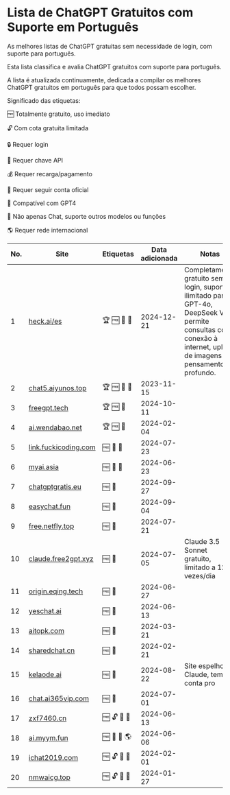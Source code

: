 # Lista de ChatGPT Gratuitos com Suporte em Português
As melhores listas de ChatGPT gratuitas sem necessidade de login, com suporte para português.

Esta lista classifica e avalia ChatGPT gratuitos com suporte para português.

A lista é atualizada continuamente, dedicada a compilar os melhores ChatGPT gratuitos em português para que todos possam escolher.

Significado das etiquetas:

🆓 Totalmente gratuito, uso imediato

🔓 Com cota gratuita limitada

🔒 Requer login

🔑 Requer chave API  

💰 Requer recarga/pagamento

👀 Requer seguir conta oficial

💪 Compatível com GPT4

🧰 Não apenas Chat, suporte outros modelos ou funções

🌎 Requer rede internacional

| No. | Site | Etiquetas | Data adicionada | Notas |
|-----|------|-----------|-----------------|--------|
| 1 | [heck.ai/es](https://heck.ai/es) | 🏆 🆓 💪 🧰 | 2024-12-21 | Completamente gratuito sem login, suporte ilimitado para GPT-4o, DeepSeek V3, permite consultas com conexão à internet, upload de imagens e pensamento profundo. |
| 2 | [chat5.aiyunos.top](https://chat5.aiyunos.top) | 🏆 🆓 💪 🧰 | 2023-11-15 | |
| 3 | [freegpt.tech](https://freegpt.tech) | 🏆 🆓 💪 | 2024-10-11 | |
| 4 | [ai.wendabao.net](https://ai.wendabao.net) | 🏆 🆓 💪 | 2024-02-04 | |
| 5 | [link.fuckicoding.com](https://link.fuckicoding.com/) | 🆓 💪 🧰 | 2024-07-23 | |
| 6 | [myai.asia](https://myai.asia/) | 🆓 💪 🧰 | 2024-06-23 | |
| 7 | [chatgptgratis.eu](https://chatgptgratis.eu/) | 🆓 💪 | 2024-09-27 | |
| 8 | [easychat.fun](https://easychat.fun/) | 🆓 💪 | 2024-09-04 | |
| 9 | [free.netfly.top](https://free.netfly.top/) | 🆓 💪 | 2024-07-21 | |
| 10 | [claude.free2gpt.xyz](https://claude.free2gpt.xyz) | 🆓 💪 | 2024-07-05 | Claude 3.5 Sonnet gratuito, limitado a 120 vezes/dia |
| 11 | [origin.eqing.tech](https://origin.eqing.tech/) | 🆓 💪 | 2024-06-27 | |
| 12 | [yeschat.ai](https://www.yeschat.ai/zh-CN/gpt-4o) | 🆓 💪 | 2024-06-13 | |
| 13 | [aitopk.com](https://aitopk.com/) | 🆓 💪 | 2024-03-21 | |
| 14 | [sharedchat.cn](https://sharedchat.cn/shared.html) | 🆓 💪 | 2024-02-21 | |
| 15 | [kelaode.ai](https://kelaode.ai/) | 🆓 🧰 | 2024-08-22 | Site espelho de Claude, tem conta pro |
| 16 | [chat.ai365vip.com](https://chat.ai365vip.com/) | 🆓 🧰 | 2024-07-01 | |
| 17 | [zxf7460.cn](https://www.zxf7460.cn/) | 🆓 🔓 💪 🧰 | 2024-06-13 | |
| 18 | [ai.myym.fun](https://ai.myym.fun) | 🆓 💪 🧰 🌎 | 2024-06-06 | |
| 19 | [ichat2019.com](https://www.ichat2019.com/) | 🆓 🔓 💪 🧰 | 2024-02-01 | |
| 20 | [nmwaicg.top](http://nmwaicg.top/) | 🆓 🔓 💪 🧰 | 2024-01-27 | |

